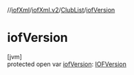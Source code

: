 //[iofXml](../../../index.md)/[iofXml.v2](../index.md)/[ClubList](index.md)/[iofVersion](iof-version.md)

# iofVersion

[jvm]\
protected open var [iofVersion](iof-version.md): [IOFVersion](../-i-o-f-version/index.md)
